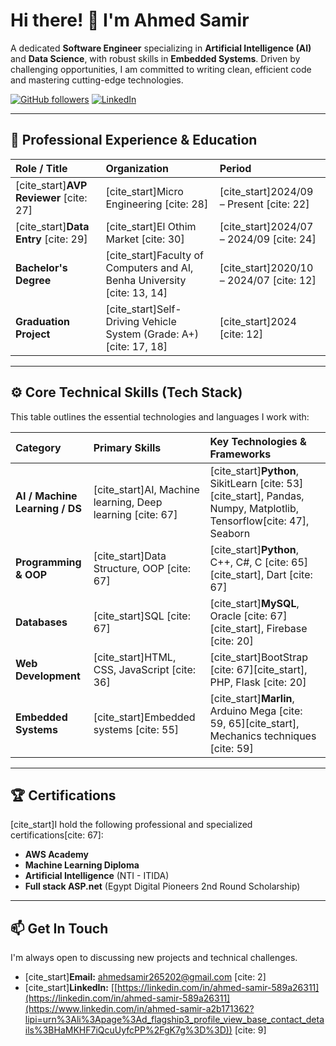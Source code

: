 # Hi there! 👋 I'm Ahmed Samir

A dedicated **Software Engineer** specializing in **Artificial Intelligence (AI)** and **Data Science**, with robust skills in **Embedded Systems**. Driven by challenging opportunities, I am committed to writing clean, efficient code and mastering cutting-edge technologies.

[![GitHub followers](https://img.shields.io/github/followers/Ahmed8042?style=social)](https://github.com/Ahmed8042)
[![LinkedIn](https://img.shields.io/badge/LinkedIn-Profile-blue?style=flat-square&logo=linkedin)](https://linkedin.com/in/ahmed-samir-a2b171362)

---

## 💼 Professional Experience & Education

| Role / Title | Organization | Period |
| :--- | :--- | :--- |
| [cite_start]**AVP Reviewer** [cite: 27] | [cite_start]Micro Engineering [cite: 28] | [cite_start]2024/09 – Present [cite: 22] |
| [cite_start]**Data Entry** [cite: 29] | [cite_start]El Othim Market [cite: 30] | [cite_start]2024/07 – 2024/09 [cite: 24] |
| **Bachelor's Degree** | [cite_start]Faculty of Computers and AI, Benha University [cite: 13, 14] | [cite_start]2020/10 – 2024/07 [cite: 12] |
| **Graduation Project** | [cite_start]Self-Driving Vehicle System (Grade: A+) [cite: 17, 18] | [cite_start]2024 [cite: 12] |

---

## ⚙️ Core Technical Skills (Tech Stack)

This table outlines the essential technologies and languages I work with:

| Category | Primary Skills | Key Technologies & Frameworks |
| :--- | :--- | :--- |
| **AI / Machine Learning / DS** | [cite_start]AI, Machine learning, Deep learning [cite: 67] | [cite_start]**Python**, SikitLearn [cite: 53][cite_start], Pandas, Numpy, Matplotlib, Tensorflow[cite: 47], Seaborn |
| **Programming & OOP** | [cite_start]Data Structure, OOP [cite: 67] | [cite_start]**Python**, C++, C#, C [cite: 65][cite_start], Dart [cite: 67] |
| **Databases** | [cite_start]SQL [cite: 67] | [cite_start]**MySQL**, Oracle [cite: 67][cite_start], Firebase [cite: 20] |
| **Web Development** | [cite_start]HTML, CSS, JavaScript [cite: 36] | [cite_start]BootStrap [cite: 67][cite_start], PHP, Flask [cite: 20] |
| **Embedded Systems** | [cite_start]Embedded systems [cite: 55] | [cite_start]**Marlin**, Arduino Mega [cite: 59, 65][cite_start], Mechanics techniques [cite: 59] |

---

## 🏆 Certifications

[cite_start]I hold the following professional and specialized certifications[cite: 67]:

* **AWS Academy**
* **Machine Learning Diploma**
* **Artificial Intelligence** (NTI - ITIDA)
* **Full stack ASP.net** (Egypt Digital Pioneers 2nd Round Scholarship)

---

## 📫 Get In Touch

I'm always open to discussing new projects and technical challenges.

* [cite_start]**Email:** ahmedsamir265202@gmail.com [cite: 2]
* [cite_start]**LinkedIn:** [[https://linkedin.com/in/ahmed-samir-589a26311](https://linkedin.com/in/ahmed-samir-589a26311](https://www.linkedin.com/in/ahmed-samir-a2b171362?lipi=urn%3Ali%3Apage%3Ad_flagship3_profile_view_base_contact_details%3BHaMKHF7iQcuUyfcPP%2FgK7g%3D%3D)) [cite: 9]
